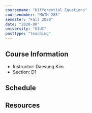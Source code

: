 ```yaml
---
coursename: "Differential Equations"
coursenumber: "MATH 285"
semester: "Fall 2020"
date: "2020-08"
university: "UIUC"
posttype: "teaching"
---
```


## Course Information

- Instructor: Daesung Kim
- Section: D1

## Schedule

## Resources
